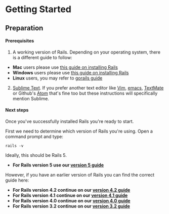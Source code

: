 # Getting Started
## Preparation

#### Prerequisites

1. A working version of Rails. Depending on your operating system, there is a different guide to follow:<br>
  * **Mac** users please use [this guide on installing Rails](/guides/installfest/rails_on_mac)
  * **Windows** users please use [this guide on installing Rails](/guides/installfest/rails_on_windows)
  * **Linux** users, you may refer to [gorails guide](https://gorails.com/setup/ubuntu/16.04)
2. [Sublime Text](https://www.sublimetext.com). If you prefer another text editor like [Vim](http://www.vim.org/download.php), [emacs](https://www.gnu.org/software/emacs/), [TextMate](https://macromates.com/) or Github's [Atom](https://atom.io/) that's fine too but these instructions will specifically mention Sublime.

#### Next steps

Once you've successfully installed Rails you're ready to start.

First we need to determine which version of Rails you're using. Open a command prompt and type:

```
rails -v
```

Ideally, this should be Rails 5.

* **For Rails version 5 use our [version 5 guide](/guides/installfest/getting_started)**

However, if you have an earlier version of Rails you can find the correct guide here:

* **For Rails version 4.2 continue on our [version 4.2 guide](/guides/installfest42/getting_started)**
* **For Rails version 4.1 continue on our [version 4.1 guide](/guides/installfest41/getting_started)**
* **For Rails version 4.0 continue on our [version 4.0 guide](/guides/installfest40/getting_started)**
* **For Rails version 3.2 continue on our [version 3.2 guide](/guides/installfest32/getting_started)**

